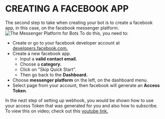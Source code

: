 # CREATING A FACEBOOK APP
The second step to take when creating your bot is to create a facebook app, in this case, on the facebook messenger platform.
![The Messenger Platform for Bots](http://grovebankonline.com/wp-content/uploads/2017/03/Messenger-bot.jpg)
To do this, you need to:
* Create or go to your facebook developer account at [developers.facebook.com.](https://developers.facebook.com)
* Create a new facebook app.
  * Input a **valid contact email.**
  * Choose a **category.**
  * Click on "Skip Quick Start".
  * Then go back to the **Dashboard.**
* Choose **messenger platform** on the left, on the dashboard menu.
* Select page from your account, then facebook will generate an __Access Token__.

In the nezt step of setting up webhook, you would be shown how to use your access Token that was generated for you and also how to subscribe.
To view this on video; check out this [youtube link.](https://m.youtube.com/watch?v=y4XPudpy-vo)
